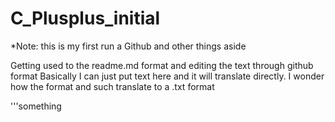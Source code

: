 # C_Plusplus_initial
  *Note: this is my first run a Github and other things aside

Getting used to the readme.md format and editing the text through github format
Basically I can just put text here and it will translate directly. I wonder how the format and such translate to a .txt format

'''something
